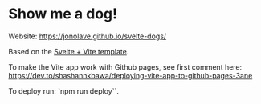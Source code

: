 # Show me a dog!

Website: https://jonolave.github.io/svelte-dogs/

Based on the [Svelte + Vite template](https://github.com/vitejs/vite/tree/main/packages/create-vite/template-svelte).

To make the Vite app work with Github pages, see first comment here: https://dev.to/shashannkbawa/deploying-vite-app-to-github-pages-3ane

To deploy run: `npm run deploy``.